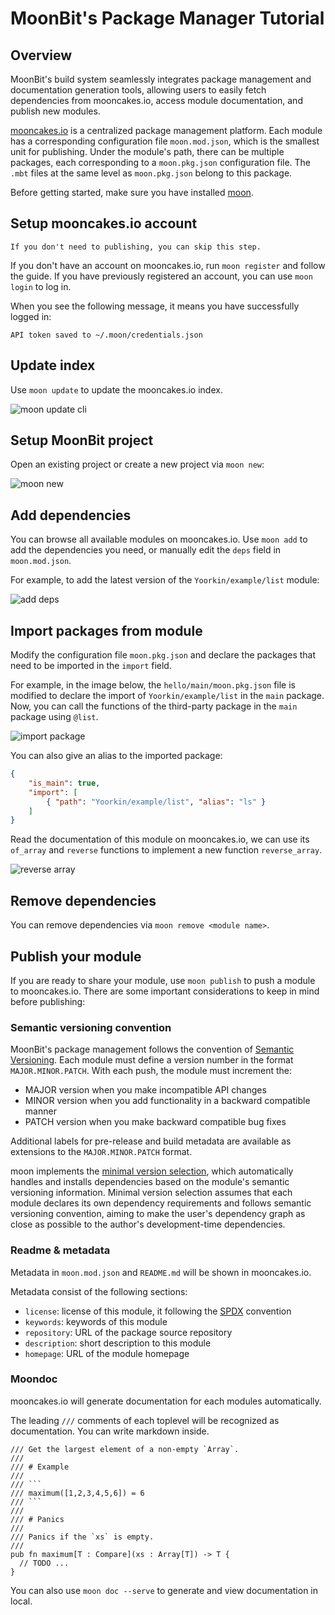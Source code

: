 # MoonBit's Package Manager Tutorial

## Overview

MoonBit's build system seamlessly integrates package management and documentation generation tools, allowing users to easily fetch dependencies from mooncakes.io, access module documentation, and publish new modules.

[mooncakes.io](https://mooncakes.io/) is a centralized package management platform. Each module has a corresponding configuration file `moon.mod.json`, which is the smallest unit for publishing. Under the module's path, there can be multiple packages, each corresponding to a `moon.pkg.json` configuration file. The `.mbt` files at the same level as `moon.pkg.json` belong to this package.

Before getting started, make sure you have installed [moon](https://www.moonbitlang.com/download/).

## Setup mooncakes.io account

```{note}
If you don't need to publishing, you can skip this step.
```

If you don't have an account on mooncakes.io, run `moon register` and follow the guide. If you have previously registered an account, you can use `moon login` to log in.

When you see the following message, it means you have successfully logged in:

```
API token saved to ~/.moon/credentials.json
```

## Update index

Use `moon update` to update the mooncakes.io index.

![moon update cli](/imgs/moon-update.png)

## Setup MoonBit project

Open an existing project or create a new project via `moon new`:

![moon new](/imgs/moon-new.png)

## Add dependencies

You can browse all available modules on mooncakes.io. Use `moon add` to add the dependencies you need, or manually edit the `deps` field in `moon.mod.json`.

For example, to add the latest version of the `Yoorkin/example/list` module:

![add deps](/imgs/add-deps.png)

## Import packages from module

Modify the configuration file `moon.pkg.json` and declare the packages that need to be imported in the `import` field.

For example, in the image below, the `hello/main/moon.pkg.json` file is modified to declare the import of `Yoorkin/example/list` in the `main` package. Now, you can call the functions of the third-party package in the `main` package using `@list`.

![import package](/imgs/import.png)

You can also give an alias to the imported package:

```json
{
    "is_main": true,
    "import": [
        { "path": "Yoorkin/example/list", "alias": "ls" }
    ]
}
```

Read the documentation of this module on mooncakes.io, we can use its `of_array` and `reverse` functions to implement a new function `reverse_array`.

![reverse array](/imgs/reverse-array.png)

## Remove dependencies

You can remove dependencies via `moon remove <module name>`.

## Publish your module

If you are ready to share your module, use `moon publish` to push a module to
mooncakes.io. There are some important considerations to keep in mind before publishing:

### Semantic versioning convention

MoonBit's package management follows the convention of [Semantic Versioning](https://semver.org/). Each module must define a version number in the format `MAJOR.MINOR.PATCH`. With each push, the module must increment the:

- MAJOR version when you make incompatible API changes
- MINOR version when you add functionality in a backward compatible manner
- PATCH version when you make backward compatible bug fixes

Additional labels for pre-release and build metadata are available as extensions to the `MAJOR.MINOR.PATCH` format.

moon implements the [minimal version selection](https://research.swtch.com/vgo-mvs), which automatically handles and installs dependencies based on the module's semantic versioning information. Minimal version selection assumes that each module declares its own dependency requirements and follows semantic versioning convention, aiming to make the user's dependency graph as close as possible to the author's development-time dependencies.

### Readme & metadata

Metadata in `moon.mod.json` and `README.md` will be shown in mooncakes.io.

Metadata consist of the following sections:

- `license`: license of this module, it following the [SPDX](https://spdx.dev/about/overview/) convention
- `keywords`: keywords of this module
- `repository`: URL of the package source repository
- `description`: short description to this module
- `homepage`: URL of the module homepage

### Moondoc

mooncakes.io will generate documentation for each modules automatically.

The leading `///` comments of each toplevel will be recognized as documentation.
You can write markdown inside.

```moonbit
/// Get the largest element of a non-empty `Array`.
///
/// # Example
///
/// ```
/// maximum([1,2,3,4,5,6]) = 6
/// ```
///
/// # Panics
///
/// Panics if the `xs` is empty.
///
pub fn maximum[T : Compare](xs : Array[T]) -> T {
  // TODO ...
}
```

You can also use `moon doc --serve` to generate and view documentation in local.
